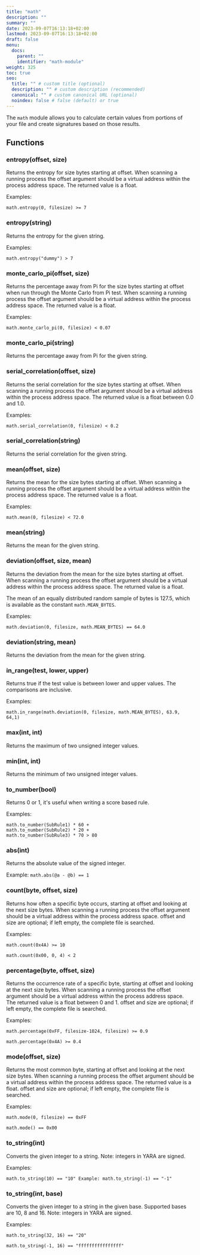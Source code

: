 ```yaml
---
title: "math"
description: ""
summary: ""
date: 2023-09-07T16:13:18+02:00
lastmod: 2023-09-07T16:13:18+02:00
draft: false
menu:
  docs:
    parent: ""
    identifier: "math-module"
weight: 325
toc: true
seo:
  title: "" # custom title (optional)
  description: "" # custom description (recommended)
  canonical: "" # custom canonical URL (optional)
  noindex: false # false (default) or true
---
```


The `math` module allows you to calculate certain values from portions of your
file and create signatures based on those results.

## Functions

### entropy(offset, size)

Returns the entropy for size bytes starting at offset. When scanning a running
process the offset argument should be a virtual address within the process
address space. The returned value is a float.

Examples:

`math.entropy(0, filesize) >= 7`

### entropy(string)

Returns the entropy for the given string.

Examples:

`math.entropy("dummy") > 7`

### monte_carlo_pi(offset, size)

Returns the percentage away from Pi for the size bytes starting at offset when
run through the Monte Carlo from Pi test. When scanning a running process the
offset argument should be a virtual address within the process address space.
The returned value is a float.

Examples:

`math.monte_carlo_pi(0, filesize) < 0.07`

### monte_carlo_pi(string)

Returns the percentage away from Pi for the given string.

### serial_correlation(offset, size)

Returns the serial correlation for the size bytes starting at offset. When
scanning a running process the offset argument should be a virtual address
within the process address space. The returned value is a float between 0.0 and
1.0.

Examples:

`math.serial_correlation(0, filesize) < 0.2`

### serial_correlation(string)

Returns the serial correlation for the given string.

### mean(offset, size)

Returns the mean for the size bytes starting at offset. When scanning a running
process the offset argument should be a virtual address within the process
address space. The returned value is a float.

Examples:

`math.mean(0, filesize) < 72.0`

### mean(string)

Returns the mean for the given string.

### deviation(offset, size, mean)

Returns the deviation from the mean for the size bytes starting at offset. When
scanning a running process the offset argument should be a virtual address
within the process address space. The returned value is a float.

The mean of an equally distributed random sample of bytes is 127.5, which is
available as the constant `math.MEAN_BYTES`.

Examples:

`math.deviation(0, filesize, math.MEAN_BYTES) == 64.0`

### deviation(string, mean)

Returns the deviation from the mean for the given string.

### in_range(test, lower, upper)

Returns true if the test value is between lower and upper values. The
comparisons are inclusive.

Examples:

`math.in_range(math.deviation(0, filesize, math.MEAN_BYTES), 63.9, 64,1)`

### max(int, int)

Returns the maximum of two unsigned integer values.

### min(int, int)

Returns the minimum of two unsigned integer values.

### to_number(bool)

Returns 0 or 1, it's useful when writing a score based rule.

Examples:

```
math.to_number(SubRule1) * 60 + 
math.to_number(SubRule2) * 20 + 
math.to_number(SubRule3) * 70 > 80
```

### abs(int)

Returns the absolute value of the signed integer.

Example: `math.abs(@a - @b) == 1`

### count(byte, offset, size)

Returns how often a specific byte occurs, starting at offset and looking at the
next size bytes. When scanning a running process the offset argument should be a
virtual address within the process address space. offset and size are optional;
if left empty, the complete file is searched.

Examples:

`math.count(0x4A) >= 10`

`math.count(0x00, 0, 4) < 2`

### percentage(byte, offset, size)

Returns the occurrence rate of a specific byte, starting at offset and looking
at the next size bytes. When scanning a running process the offset argument
should be a virtual address within the process address space. The returned value
is a float between 0 and 1. offset and size are optional; if left empty, the
complete file is searched.

Examples:

`math.percentage(0xFF, filesize-1024, filesize) >= 0.9`

`math.percentage(0x4A) >= 0.4`

### mode(offset, size)

Returns the most common byte, starting at offset and looking at the next size
bytes. When scanning a running process the offset argument should be a virtual
address within the process address space. The returned value is a float. offset
and size are optional; if left empty, the complete file is searched.

Examples:

`math.mode(0, filesize) == 0xFF`

`math.mode() == 0x00`

### to_string(int)

Converts the given integer to a string. Note: integers in YARA are signed.

Examples:

`math.to_string(10) == "10" Example: math.to_string(-1) == "-1"`

### to_string(int, base)

Converts the given integer to a string in the given base. Supported bases are
10,
8 and 16. Note: integers in YARA are signed.

Examples:

`math.to_string(32, 16) == "20"`

`math.to_string(-1, 16) == "ffffffffffffffff"`